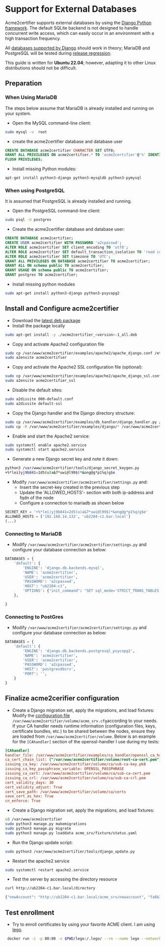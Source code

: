 <!-- markdownlint-disable MD013 -->
<!-- wiki-title: Support for External Databases -->
# Support for External Databases

Acme2certifier supports external databases by using the [Django Python framework](https://www.djangoproject.com/). The default SQLite backend is not designed to handle concurrent write access, which can easily occur in an environment with a high transaction frequency.

All [databases supported by Django](https://docs.djangoproject.com/en/5.0/ref/databases/) should work in theory; MariaDB and PostgreSQL will be tested during [release regression](https://github.com/grindsa/acme2certifier/blob/master/.github/workflows/django_tests..yml).

This guide is written for **Ubuntu 22.04**; however, adapting it to other Linux distributions should not be difficult.

## Preparation

### When Using MariaDB

The steps below assume that MariaDB is already installed and running on your system.

- Open the MySQL command-line client:

```bash
sudo mysql -u  root
```

- create the acme2certifier database and database user

```SQL
CREATE DATABASE acme2certifier CHARACTER SET UTF8;
GRANT ALL PRIVILEGES ON acme2certifier.* TO 'acme2certifier'@'%' IDENTIFIED BY 'a2cpasswd';
FLUSH PRIVILEGES;
```

- Install missing Python modules:

```bash
apt-get install python3-django python3-mysqldb python3-pymysql
```

### When using PostgreSQL

It is assumed that PostgreSQL is already installed and running.

- Open the PostgreSQL command-line client:

```bash
sudo psql -U postgres
```

- Create the acme2certifier database and database user:

```SQL
CREATE DATABASE acme2certifier;
CREATE USER acme2certifier WITH PASSWORD 'a2cpasswd';
ALTER ROLE acme2certifier SET client_encoding TO 'utf8';
ALTER ROLE acme2certifier SET default_transaction_isolation TO 'read committed';
ALTER ROLE acme2certifier SET timezone TO 'UTC';
GRANT ALL PRIVILEGES ON DATABASE acme2certifier TO acme2certifier;
GRANT ALL ON schema public TO acme2certifier;
GRANT USAGE ON schema public TO acme2certifier;
GRANT postgres TO acme2certifier;
```

- Install missing python modules

```bash
sudo apt-get install python3-django python3-psycopg2
```

## Install and Configure acme2certifier

- Download the [latest deb package](https://github.com/grindsa/acme2certifier/releases)
- Install the package locally

```bash
sudo apt-get install -y ./acme2certifier_<version>-1_all.deb
```

- Copy and activate Apache2 configuration file

```bash
sudo cp /var/www/acme2certifier/examples/apache2/apache_django.conf /etc/apache2/sites-available/acme2certifier.conf
sudo a2ensite acme2certifier
```

- Copy and activate the Apache2 SSL configuration file (optional):

```bash
sudo cp /var/www/acme2certifier/examples/apache2/apache_django_ssl.conf /etc/apache2/sites-available/acme2certifier_ssl.conf
sudo a2ensite acme2certifier_ssl
```

- Disable the default sites:

```bash
sudo a2dissite 000-default.conf
sudo a2dissite default-ssl
```

- Copy the Django handler and the Django directory structure:

```bash
sudo cp /var/www/acme2certifier/examples/db_handler/django_handler.py /var/www/acme2certifier/acme_srv/db_handler.py
sudo cp -R /var/www/acme2certifier/examples/django/* /var/www/acme2certifier/
```

- Enable and start the Apache2 service:

```bash
sudo systemctl enable apache2.service
sudo systemctl start apache2.service
```

- Generate a new Django secret key and note it down:

```bash
python3 /var/www/acme2certifier/tools/django_secret_keygen.py
+%*lei)yj9b841=2d5(u)a&7*uwi@l99$(*&ong@g*p1%q)g$e
```

- Modify `/var/www/acme2certifier/acme2certifier/settings.py` and:
  - Insert the secret-key created in the previous step
  - Update the 'ALLOWED_HOSTS'- section with both ip-address and fqdn of the node
  - Configure a connection to mariadb as shown below

```python
SECRET_KEY = '+%*lei)yj9b841=2d5(u)a&7*uwi@l99$(*&ong@g*p1%q)g$e'
ALLOWED_HOSTS = ['192.168.14.132', 'ub2204-c1.bar.local']
(...)
```

### Connecting to MariaDB

- Modify `/var/www/acme2certifier/acme2certifier/settings.py` and configure your database connection as below:

```python
DATABASES = {
    'default': {
        'ENGINE': 'django.db.backends.mysql',
        'NAME': 'acme2certifier',
        'USER': 'acme2certifier',
        'PASSWORD': 'a2cpasswd',
        'HOST': "ub2204-c1",
        'OPTIONS': {"init_command": "SET sql_mode='STRICT_TRANS_TABLES', innodb_strict_mode=1","charset": "utf8mb4", "use_unicode": True},
    },

}
```

### Connecting to PostGres

- Modify `/var/www/acme2certifier/acme2certifier/settings.py` and configure your database connection as below:

```python
DATABASES = {
    'default': {
        'ENGINE': 'django.db.backends.postgresql_psycopg2',
        'NAME': 'acme2certifier',
        'USER': 'acme2certifier',
        'PASSWORD': 'a2cpasswd',
        'HOST': 'postgresdbsrv',
        'PORT': '',
    }
}
```

## Finalize acme2cerifier configuration

- Create a Django migration set, apply the migrations, and load fixtures: Modify the [configuration file](acme_srv.md) `/var/www/acme2certifier/volume/acme_srv.cfg`according to your needs. If your CA handler needs runtime information (configuration files, keys, certificate bundles, etc.) to be shared between the nodes, ensure they are loaded from `/var/www/acme2certifier/volume`. Below is an example for the `[CAhandler]` section of the openssl-handler I use during my tests:

```cfg
[CAhandler]
handler_file: /var/www/acme2certifier/examples/ca_handler/openssl_ca_handler.py
ca_cert_chain_list: ["/var/www/acme2certifier/volume/root-ca-cert.pem"]
issuing_ca_key: /var/www/acme2certifier/volume/ca/sub-ca-key.pk8
issuing_ca_key_passphrase_variable: OPENSSL_PASSPHRASE
issuing_ca_cert: /var/www/acme2certifier/volume/ca/sub-ca-cert.pem
issuing_ca_crl: /var/www/acme2certifier/volume/ca/sub-ca-crl.pem
cert_validity_days: 30
cert_validity_adjust: True
cert_save_path: /var/www/acme2certifier/volume/ca/certs
save_cert_as_hex: True
cn_enforce: True
```

- Create a Django migration set, apply the migrations, and load fixtures:

```bash
cd /var/www/acme2certifier
sudo python3 manage.py makemigrations
sudo python3 manage.py migrate
sudo python3 manage.py loaddata acme_srv/fixture/status.yaml
```

- Run the Django update script:

```bash
sudo python3 /var/www/acme2certifier/tools/django_update.py
```

- Restart the apache2 service

```bash
sudo systemctl restart apache2.service
```

- Test the server by accessing the directory resource

```bash
curl http://ub2204-c1.bar.local/directory
```

```bash
{"newAccount": "http://ub2204-c1.bar.local/acme_srv/newaccount", "fa8b347d3849421ebc4b234205418805": "https://community.letsencrypt.org/t/adding-random-entries-to-the-directory/33417", "keyChange": "http://ub2204-c1.bar.local/acme_srv/key-change", "newNonce": "http://ub2204-c1.bar.local/acme_srv/newnonce", "meta": {"home": "https://github.com/grindsa/acme2certifier", "author": "grindsa <grindelsack@gmail.com>"}, "newOrder": "http://ub2204-c1.bar.local/acme_srv/neworders", "revokeCert": "http://ub2204-c1.bar.local/acme_srv/revokecert"}
```

## Test enrollment

- Try to enroll certificates by using your favorite ACME client. I am using [lego](https://github.com/go-acme/lego).

```bash
 docker run -i -p 80:80 -v $PWD/lego:/.lego/ --rm --name lego --network acme goacme/lego -s http://ub2204-c1.bar.local -a --email "lego@example.com" -d lego01.bar.local --http run
```
